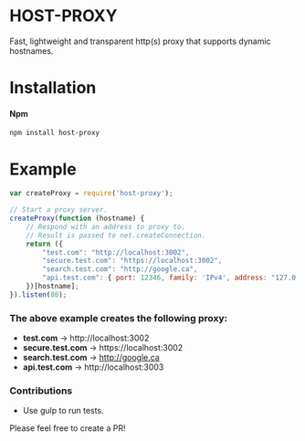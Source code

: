 # HOST-PROXY
Fast, lightweight and transparent http(s) proxy that supports dynamic hostnames.

# Installation

#### Npm
```console
npm install host-proxy
```

# Example

```javascript
var createProxy = require('host-proxy');

// Start a proxy server.
createProxy(function (hostname) {
	// Respond with an address to proxy to.
	// Result is passed to net.createConnection.
	return ({
		"test.com": "http://localhost:3002",
		"secure.test.com": "https://localhost:3002",
		"search.test.com": "http://google.ca",
		"api.test.com": { port: 12346, family: 'IPv4', address: "127.0.0.1" }
	})[hostname];
}).listen(80);
```

### The above example creates the following proxy:

* **test.com** -> http://localhost:3002
* **secure.test.com** -> https://localhost:3002
* **search.test.com** -> http://google.ca
* **api.test.com** -> http://localhost:3003

### Contributions

* Use gulp to run tests.

Please feel free to create a PR!
